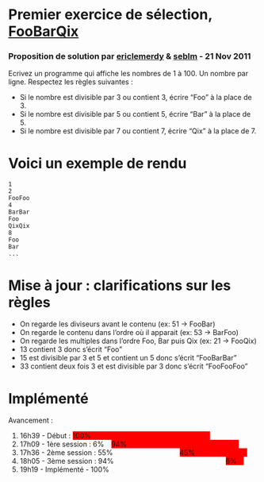 <link rel="stylesheet" href="http://www.code-story.net/css/screen.css" type="text/css" media="screen, projection"></link>

<div id="title">
	<h1>Premier exercice de sélection, <a href="http://www.code-story.net/2011/11/16/foobarqix.html">FooBarQix</a></h1>
	<h3>Proposition de solution par <a href="https://github.com/ericlemerdy">ericlemerdy</a> &amp; <a href="https://github.com/seblm">seblm</a> - 21 Nov 2011</h3>
</div>

<div id="post">

<p>Ecrivez un programme qui affiche les nombres de 1 à 100. Un nombre par ligne. Respectez les règles suivantes :</p>

<ul>
<li>Si le nombre est divisible par 3 ou contient 3, écrire &#8220;Foo&#8221; à la place de 3.</li>
<li>Si le nombre est divisible par 5 ou contient 5, écrire &#8220;Bar&#8221; à la place de 5.</li>
<li>Si le nombre est divisible par 7 ou contient 7, écrire &#8220;Qix&#8221; à la place de 7.</li>
</ul>

<h1 id='voici_un_exemple_de_rendu'>Voici un exemple de rendu</h1>

<pre><code>1
2
FooFoo
4
BarBar
Foo
QixQix
8
Foo
Bar
...</code></pre>

<h1 id='mise__jour__clarifications_sur_les_rgles'>Mise à jour : clarifications sur les règles</h1>

<ul>
<li>On regarde les diviseurs avant le contenu (ex: 51 -&gt; FooBar)</li>
<li>On regarde le contenu dans l&#8217;ordre où il apparait (ex: 53 -&gt; BarFoo)</li>
<li>On regarde les multiples dans l&#8217;ordre Foo, Bar puis Qix (ex: 21 -&gt; FooQix)</li>
<li>13 contient 3 donc s&#8217;écrit &#8220;Foo&#8221;</li>
<li>15 est divisible par 3 et 5 et contient un 5 donc s&#8217;écrit &#8220;FooBarBar&#8221;</li>
<li>33 contient deux fois 3 et est divisible par 3 donc s&#8217;écrit &#8220;FooFooFoo&#8221;</li>
</ul>

<h1>Implémenté</h1>
<p>Avancement :</p>
<ol>
 <li>16h39 - Début : <span style="background-color: red; padding-right: 50%;">100%</span></li>
 <li>17h09 - 1ère session : <span style="background-color: light-green; padding-right: 3%;">6%</span><span style="background-color: red; padding-right: 47%;">94%</span></li>
 <li>17h36 - 2ème session : <span style="background-color: light-green; padding-right: 28%;">55%</span><span style="background-color: red; padding-right: 22%;">45%</span></li>
 <li>18h05 - 3ème session : <span style="background-color: light-green; padding-right: 47%;">94%</span><span style="background-color: red; padding-right: 3%;">6%</span></li>
 <li>19h19 - Implémenté - <span style="background-color: light-green; padding-right: 50%;">100%</span></li>
</ol>

</div>